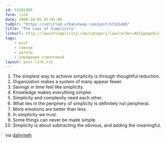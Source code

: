 ```yaml
---
id: 53101465
form: link
date: 2008-10-05 05:05:00
tumblr: "https://untitled.urbansheep.com/post/53101465"
title: "The Laws of Simplicity"
linkurl: http://lawsofsimplicity.com/category/laws?order=ASC&paged=1
tags:
    - post
    - списки
    - цитаты
    - упрощение строптивой
layout: post-link.njk
---
```

<ol><li>The simplest way to achieve simplicity is through thoughtful reduction.</li>
<li>Organization makes a system of many appear fewer.</li>
<li>Savings in time feel like simplicity.</li>
<li>Knowledge makes everything simpler.</li>
<li>Simplicity and complexity need each other.</li>
<li>What lies in the periphery of simplicity is deﬁnitely not peripheral.</li>
<li>More emotions are better than less.</li>
<li>In simplicity we trust.</li>
<li>Some things can never be made simple.</li>
<li>Simplicity is about subtracting the obvious, and adding the meaningful.</li>
</ol><p>via <a href="http://dailymeh.tumblr.com/post/53099760">dailymeh</a></p>
